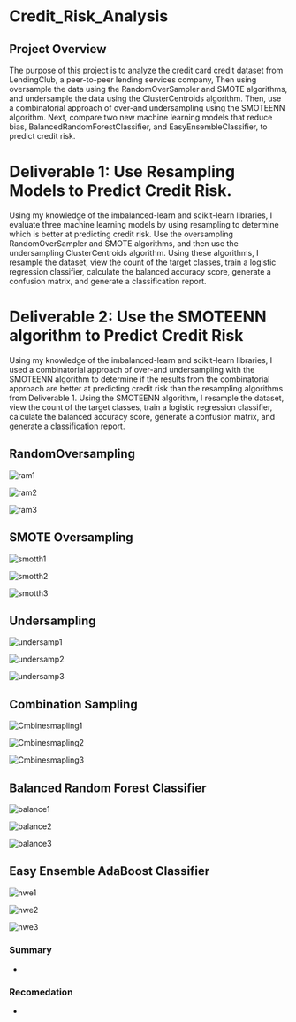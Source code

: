# Credit_Risk_Analysis
## Project Overview

The purpose of this project is to analyze the credit card credit dataset from LendingClub, a peer-to-peer lending services company, Then using oversample the data using the RandomOverSampler and SMOTE algorithms, and undersample the data using the ClusterCentroids algorithm. Then, use a combinatorial approach of over-and undersampling using the SMOTEENN algorithm. Next, compare two new machine learning models that reduce bias, BalancedRandomForestClassifier, and EasyEnsembleClassifier, to predict credit risk. 

# Deliverable 1: Use Resampling Models to Predict Credit Risk.
Using my knowledge of the imbalanced-learn and scikit-learn libraries, I evaluate three machine learning models by using resampling to determine which is better at predicting credit risk. Use the oversampling RandomOverSampler and SMOTE algorithms, and then use the undersampling ClusterCentroids algorithm. Using these algorithms, I resample the dataset, view the count of the target classes, train a logistic regression classifier, calculate the balanced accuracy score, generate a confusion matrix, and generate a classification report.

# Deliverable 2: Use the SMOTEENN algorithm to Predict Credit Risk
Using my knowledge of the imbalanced-learn and scikit-learn libraries, I used a combinatorial approach of over-and undersampling with the SMOTEENN algorithm to determine if the results from the combinatorial approach are better at predicting credit risk than the resampling algorithms from Deliverable 1. Using the SMOTEENN algorithm, I resample the dataset, view the count of the target classes, train a logistic regression classifier, calculate the balanced accuracy score, generate a confusion matrix, and generate a classification report.

## RandomOversampling
![ram1](https://user-images.githubusercontent.com/58860105/145740329-532eab4e-b00e-44e4-9b2a-289e48b8c755.PNG)

![ram2](https://user-images.githubusercontent.com/58860105/145740336-4b5c4619-ba9a-4c3a-9f8c-39dd3e2d54cd.PNG)

![ram3](https://user-images.githubusercontent.com/58860105/145740344-6f138e1b-17a4-47c2-88b7-a737b7932c11.PNG)




## SMOTE Oversampling
![smotth1](https://user-images.githubusercontent.com/58860105/145740134-25c8227c-9b32-43b3-a58e-9eaacb9ebeaf.PNG)

![smotth2](https://user-images.githubusercontent.com/58860105/145740135-4d69add9-6531-444c-b0c9-86470c3f6a7e.PNG)

![smotth3](https://user-images.githubusercontent.com/58860105/145740147-9d66f827-1c6a-4fae-b926-f878e2937a44.PNG)




## Undersampling
![undersamp1](https://user-images.githubusercontent.com/58860105/145739757-d2043743-c4d0-4a65-ab1e-8029d48ca087.PNG)

![undersamp2](https://user-images.githubusercontent.com/58860105/145739759-dd330879-2c1f-4ce4-aba8-003c85636dac.PNG)

![undersamp3](https://user-images.githubusercontent.com/58860105/145739763-675a8168-d037-4673-ae7b-bfc05afd56bd.PNG)


## Combination Sampling 
![Cmbinesmapling1](https://user-images.githubusercontent.com/58860105/145739532-5bcbeee4-dc4e-410f-9ab8-2370a631e713.PNG)

![Cmbinesmapling2](https://user-images.githubusercontent.com/58860105/145739540-72abd4a7-e890-418f-844f-0c2b812bf1c6.PNG)

![Cmbinesmapling3](https://user-images.githubusercontent.com/58860105/145739544-bc825d5f-f77b-41a6-89fa-6eb80a72610d.PNG)


## Balanced Random Forest Classifier
![balance1](https://user-images.githubusercontent.com/58860105/145740510-317bbfab-5347-4653-8672-6ee0054fae0a.PNG)

![balance2](https://user-images.githubusercontent.com/58860105/145740519-3d120029-7a81-4961-9e4e-8a990c9ce2a6.PNG)

![balance3](https://user-images.githubusercontent.com/58860105/145740527-b9ab8418-880e-47f5-8791-00a7f60e2e69.PNG)



## Easy Ensemble AdaBoost Classifier
![nwe1](https://user-images.githubusercontent.com/58860105/145741366-d0c2662f-6358-45a2-9ffd-e29926365e56.PNG)

![nwe2](https://user-images.githubusercontent.com/58860105/145741373-a64aff0e-083e-4989-a629-19a145c962c9.PNG)

![nwe3](https://user-images.githubusercontent.com/58860105/145741379-2a250b29-1b46-406a-bc09-09f78070eff7.PNG)



### Summary
  *
### Recomedation
  *
